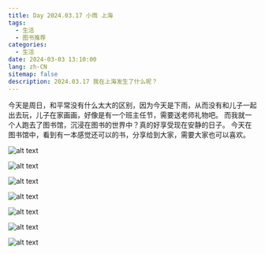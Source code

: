 ```yaml
---
title: Day 2024.03.17 小雨 上海
tags:
  - 生活
  - 图书推荐
categories:
  - 生活
date: 2024-03-03 13:10:00
lang: zh-CN
sitemap: false
description: 2024.03.17 我在上海发生了什么呢？
---
```

今天是周日，和平常没有什么太大的区别，因为今天是下雨，从而没有和儿子一起出去玩，儿子在家画画，好像是有一个班主任节，需要送老师礼物吧。
而我就一个人跑去了图书馆，沉浸在图书的世界中？真的好享受现在安静的日子。
今天在图书馆中，看到有一本感觉还可以的书，分享给到大家，需要大家也可以喜欢。

![alt text](ccb52ae1f2e187ede86f4e98564d82e.jpg)

![alt text](710f13b8831e3d772edda1e3c8df9a0.jpg)

![alt text](fd5a3572e8bccee91ea97bfc57aa02f.jpg)

![alt text](169c0aae9a1550d85190dc2e1ae66c4.jpg)

![alt text](429684c94a39ba12ad5a592359fc1f5.jpg)

![alt text](939a2e00a09f856ce059dfe7f0519a6.jpg)

![alt text](7ccd0545bb712f1c307afc27e4df0c4.jpg)


